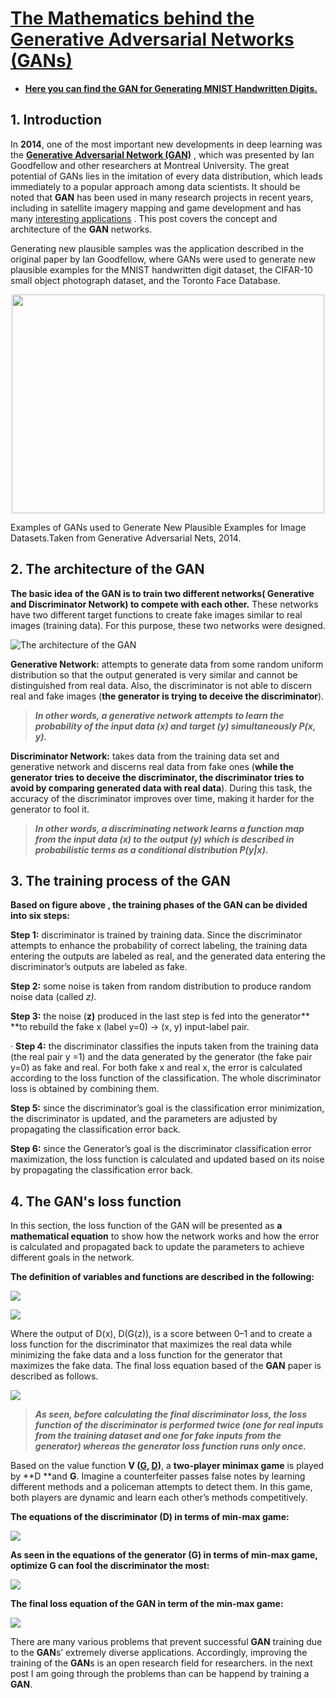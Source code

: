# [The Mathematics behind the Generative Adversarial Networks (GANs)](https://medium.com/analytics-vidhya/generative-adversarial-network-gan-b510d41df2cb?source=friends_link&sk=20e058cc47e6b9a749e8b0aa3c887c25)
* [**Here you can find the GAN for Generating MNIST Handwritten Digits.**](https://github.com/A2Amir/Generative-Adversarial-Network--GAN-/blob/master/GAN.ipynb)


## 1. Introduction

In **2014**, one of the most important new developments in deep learning was the [**Generative Adversarial Network (GAN)**](https://www.google.com/search?client=firefox-b-e&q=http%3A%2F%2FI.+Goodfellow+et+al.%2C+%E2%80%9CGenerative+adversarial+nets.%E2%80%9D+in+Advances+in+neural+information+processing+systems%2C+pp.+2672%E2%80%932680%2C+2014) , which was presented by Ian Goodfellow and other researchers at Montreal University. The great potential of GANs lies in the imitation of every data distribution, which leads immediately to a popular approach among data scientists. It should be noted that **GAN** has been used in many research projects in recent years, including in satellite imagery mapping and game development and has many [interesting applications](https://machinelearningmastery.com/impressive-applications-of-generative-adversarial-networks/) . This post covers the concept and architecture of the **GAN** networks.

Generating new plausible samples was the application described in the original paper by Ian Goodfellow, where GANs were used to generate new plausible examples for the MNIST handwritten digit dataset, the CIFAR-10 small object photograph dataset, and the Toronto Face Database.

<p align='center'>
<img src='../images/1.PNG' width="500" height="350">
</p>  
  


Examples of GANs used to Generate New Plausible Examples for Image Datasets.Taken from Generative Adversarial Nets, 2014.



## 2. The architecture of the GAN

**The basic idea of the GAN is to train two different networks( Generative and Discriminator Network) to compete with each other.** These networks have two different target functions to create fake images similar to real images (training data). For this purpose, these two networks were designed.

![The architecture of the GAN](https://cdn-images-1.medium.com/max/1434/1*xjjSDPcCOPFPTwmWQaBEBg.png)

**Generative Network:** attempts to generate data from some random uniform distribution so that the output generated is very similar and cannot be distinguished from real data. Also, the discriminator is not able to discern real and fake images (**the generator is trying to deceive the discriminator**).

> **_In other words, a generative network attempts to learn the probability of the input data (x) and target (y) simultaneously P(x, y)._**

**Discriminator Network:** takes data from the training data set and generative network and discerns real data from fake ones (**while the generator tries to deceive the discriminator, the discriminator tries to avoid by comparing generated data with real data**). During this task, the accuracy of the discriminator improves over time, making it harder for the generator to fool it.

> **_In other words, a discriminating network learns a function map from the input data (x) to the output (y) which is described in probabilistic terms as a conditional distribution P(y|x)._**

## 3. The training process of the GAN

**Based on figure above , the training phases of the GAN can be divided into six steps:**

**Step 1:** discriminator is trained by training data. Since the discriminator attempts to enhance the probability of correct labeling, the training data entering the outputs are labeled as real, and the generated data entering the discriminator’s outputs are labeled as fake.

**Step 2:** some noise is taken from random distribution to produce random noise data (called _z)._

**Step 3:** the noise (**z)** produced in the last step is fed into the generator\*\* \*\*to rebuild the fake x (label y=0) → (x, y) input-label pair.

· **Step 4:** the discriminator classifies the inputs taken from the training data (the real pair y =1) and the data generated by the generator (the fake pair y=0) as fake and real. For both fake x and real x, the error is calculated according to the loss function of the classification. The whole discriminator loss is obtained by combining them.

**Step 5:** since the discriminator’s goal is the classification error minimization, the discriminator is updated, and the parameters are adjusted by propagating the classification error back.

**Step 6:** since the Generator’s goal is the discriminator classification error maximization, the loss function is calculated and updated based on its noise by propagating the classification error back.

## 4. The GAN's loss function

In this section, the loss function of the GAN will be presented as **a mathematical equation** to show how the network works and how the error is calculated and propagated back to update the parameters to achieve different goals in the network.

**The definition of variables and functions are described in the following:**

![](https://cdn-images-1.medium.com/max/2232/1*idx9KpCn0IzLTsIRUqcZCQ.png)

![](https://cdn-images-1.medium.com/max/2290/1*pVv7Kos4Bh4QrxAE95nhoQ.png)

Where the output of D(x), D(G(z)), is a score between 0–1 and to create a loss function for the discriminator that maximizes the real data while minimizing the fake data and a loss function for the generator that maximizes the fake data. The final loss equation based of the **GAN** paper is described as follows.

![](https://cdn-images-1.medium.com/max/1936/1*jce_nz9vARTMp-EbexAQDg.png)

> **_As seen, before calculating the final discriminator loss, the loss function of the discriminator is performed twice (one for real inputs from the training dataset and one for fake inputs from the generator) whereas the generator loss function runs only once._**

Based on the value function **V ([G](http://Generator), [D](http://Discriminator))**, a **two-player minimax game** is played by **D **and **G**. Imagine a counterfeiter passes false notes by learning different methods and a policeman attempts to detect them. In this game, both players are dynamic and learn each other’s methods competitively.

**The equations of the discriminator (D) in terms of min-max game:**

![](https://cdn-images-1.medium.com/max/1678/1*4b2KdZB5Maha_pEyfPmADQ.png)

**As seen in the equations of the generator (G) in terms of min-max game, optimize G can fool the discriminator the most:**

![](https://cdn-images-1.medium.com/max/1160/1*irft8dH3_fyZds_ZZKmz_A.png)

**The final loss equation of the GAN in term of the min-max game:**

![](https://cdn-images-1.medium.com/max/1808/1*AbBssZZ3Xg9F_0gp3hQPYw.png)

There are many various problems that prevent successful **GAN** training due to the **GAN**s’ extremely diverse applications. Accordingly, improving the training of the **GAN**s is an open research field for researchers. in the next post I am going through the problems than can be happend by training a **GAN**.

